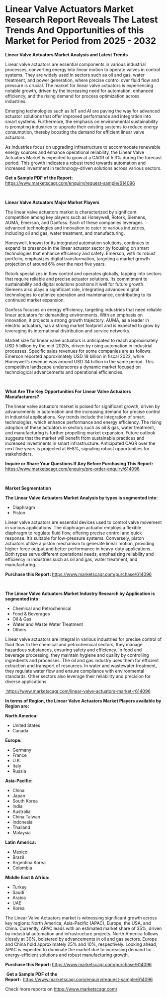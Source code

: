 <p><h1>Linear Valve Actuators Market Research Report Reveals The Latest Trends And Opportunities of this Market for Period from 2025 - 2032</h1></p><p><strong>Linear Valve Actuators Market Analysis and Latest Trends</strong></p>
<p><p>Linear valve actuators are essential components in various industrial processes, converting energy into linear motion to operate valves in control systems. They are widely used in sectors such as oil and gas, water treatment, and power generation, where precise control over fluid flow and pressure is crucial. The market for linear valve actuators is experiencing notable growth, driven by the increasing need for automation, enhanced efficiency, and the rising demand for process optimization across industries.</p><p>Emerging technologies such as IoT and AI are paving the way for advanced actuator solutions that offer improved performance and integration into smart systems. Furthermore, the emphasis on environmental sustainability is prompting industries to upgrade their existing systems to reduce energy consumption, thereby boosting the demand for efficient linear valve actuators. </p><p>As industries focus on upgrading infrastructure to accommodate renewable energy sources and enhance operational reliability, the Linear Valve Actuators Market is expected to grow at a CAGR of 5.3% during the forecast period. This growth indicates a robust trend towards automation and increased investment in technology-driven solutions across various sectors.</p></p>
<p><strong>Get a Sample PDF of the Report:&nbsp;</strong> <a href="https://www.marketscagr.com/enquiry/request-sample/614096?utm_campaign=2648&utm_medium=2&utm_source=Github&utm_content=ia&utm_term=24032025&utm_id=linear-valve-actuators">https://www.marketscagr.com/enquiry/request-sample/614096</a></p>
<p>&nbsp;</p>
<p><strong>Linear Valve Actuators Major Market Players</strong></p>
<p><p>The linear valve actuators market is characterized by significant competition among key players such as Honeywell, Rotork, Siemens, AUMA, Emerson, and Danfoss. Each of these companies leverages advanced technologies and innovation to cater to various industries, including oil and gas, water treatment, and manufacturing.</p><p>Honeywell, known for its integrated automation solutions, continues to expand its presence in the linear actuator sector by focusing on smart technologies that enhance efficiency and safety. Emerson, with its robust portfolio, emphasizes digital transformation, targeting a market growth projection of around 6% over the next five years.</p><p>Rotork specializes in flow control and operates globally, tapping into sectors that require reliable and precise actuator solutions. Its commitment to sustainability and digital solutions positions it well for future growth. Siemens also plays a significant role, integrating advanced digital technologies to optimize operation and maintenance, contributing to its continued market expansion.</p><p>Danfoss focuses on energy efficiency, targeting industries that need reliable linear actuators for demanding environments. With an emphasis on innovation, it projects a strong growth trajectory. AUMA, as a leader in electric actuators, has a strong market footprint and is expected to grow by leveraging its international distribution and service networks.</p><p>Market size for linear valve actuators is anticipated to reach approximately USD 5 billion by the mid-2020s, driven by rising automation in industrial processes. Specific sales revenues for some companies are as follows: Emerson reported approximately USD 18 billion in fiscal 2022, while Honeywell’s revenue was around USD 34 billion in the same period. This competitive landscape underscores a dynamic market focused on technological advancements and operational efficiencies.</p></p>
<p>&nbsp;</p>
<p><strong>What Are The Key Opportunities For Linear Valve Actuators Manufacturers?</strong></p>
<p><p>The linear valve actuators market is poised for significant growth, driven by advancements in automation and the increasing demand for precise control in industrial applications. Key trends include the integration of smart technologies, which enhance performance and energy efficiency. The rising adoption of these actuators in sectors such as oil & gas, water treatment, and manufacturing is further propelling market expansion. Future outlook suggests that the market will benefit from sustainable practices and increased investments in smart infrastructure. Anticipated CAGR over the next five years is projected at 6–8%, signaling robust opportunities for stakeholders.</p></p>
<p><strong>Inquire or Share Your Questions If Any Before Purchasing This Report:</strong> <a href="https://www.marketscagr.com/enquiry/pre-order-enquiry/614096?utm_campaign=2648&utm_medium=2&utm_source=Github&utm_content=ia&utm_term=24032025&utm_id=linear-valve-actuators">https://www.marketscagr.com/enquiry/pre-order-enquiry/614096</a></p>
<p>&nbsp;</p>
<p><strong>Market Segmentation</strong></p>
<p><strong>The Linear Valve Actuators Market Analysis by types is segmented into:</strong></p>
<p><ul><li>Diaphragm</li><li>Piston</li></ul></p>
<p><p>Linear valve actuators are essential devices used to control valve movement in various applications. The diaphragm actuator employs a flexible diaphragm to regulate fluid flow, offering precise control and quick response. It’s suitable for low-pressure systems. Conversely, piston actuators utilize a piston mechanism to generate linear motion, providing higher force output and better performance in heavy-duty applications. Both types serve different operational needs, emphasizing reliability and efficiency in industries such as oil and gas, water treatment, and manufacturing.</p></p>
<p><strong>Purchase this Report:&nbsp;</strong><a href="https://www.marketscagr.com/purchase/614096?utm_campaign=2648&utm_medium=2&utm_source=Github&utm_content=ia&utm_term=24032025&utm_id=linear-valve-actuators">https://www.marketscagr.com/purchase/614096</a></p>
<p>&nbsp;</p>
<p><strong>The Linear Valve Actuators Market Industry Research by Application is segmented into:</strong></p>
<p><ul><li>Chemical and Petrochemical</li><li>Food & Beverages</li><li>Oil & Gas</li><li>Water and Waste Water Treatment</li><li>Others</li></ul></p>
<p><p>Linear valve actuators are integral in various industries for precise control of fluid flow. In the chemical and petrochemical sectors, they manage hazardous substances, ensuring safety and efficiency. In food and beverage processing, they maintain hygiene and quality by controlling ingredients and processes. The oil and gas industry uses them for efficient extraction and transport of resources. In water and wastewater treatment, they regulate water flow and ensure compliance with environmental standards. Other sectors also leverage their reliability and precision for diverse applications.</p></p>
<p><a href="https://www.marketscagr.com/linear-valve-actuators-market-r614096?utm_campaign=2648&utm_medium=2&utm_source=Github&utm_content=ia&utm_term=24032025&utm_id=linear-valve-actuators">&nbsp;https://www.marketscagr.com/linear-valve-actuators-market-r614096</a></p>
<p><strong>In terms of Region, the Linear Valve Actuators Market Players available by Region are:</strong></p>
<p>
    <p> <strong> North America: </strong>
        <ul>
            <li>United States</li>
            <li>Canada</li>
        </ul>
        </p> 
    <p> <strong> Europe: </strong>
        <ul>
            <li>Germany</li>
            <li>France</li>
            <li>U.K.</li>
            <li>Italy</li>
            <li>Russia</li>
        </ul>
        </p> 
    <p> <strong> Asia-Pacific: </strong>
        <ul>
            <li>China</li>
            <li>Japan</li>
            <li>South Korea</li>
            <li>India</li>
            <li>Australia</li>
            <li>China Taiwan</li>
            <li>Indonesia</li>
            <li>Thailand</li>
            <li>Malaysia</li>
        </ul>
        </p> 
    <p> <strong> Latin America: </strong>
        <ul>
            <li>Mexico</li>
            <li>Brazil</li>
            <li>Argentina Korea</li>
            <li>Colombia</li>
        </ul>
        </p> 
    <p> <strong> Middle East & Africa: </strong>
        <ul>
            <li>Turkey</li>
            <li>Saudi</li>
            <li>Arabia</li>
            <li>UAE</li>
            <li>Korea</li>
        </ul>
    </p>
    </p>
<p><p>The Linear Valve Actuators market is witnessing significant growth across key regions: North America, Asia-Pacific (APAC), Europe, the USA, and China. Currently, APAC leads with an estimated market share of 35%, driven by industrial automation and infrastructure projects. North America follows closely at 30%, bolstered by advancements in oil and gas sectors. Europe and China hold approximately 25% and 10%, respectively. Looking ahead, APAC is expected to dominate the market due to increasing demand for energy-efficient solutions and robust manufacturing growth.</p></p>
<p><strong>Purchase this Report: </strong><a href="https://www.marketscagr.com/purchase/614096?utm_campaign=2648&utm_medium=2&utm_source=Github&utm_content=ia&utm_term=24032025&utm_id=linear-valve-actuators">https://www.marketscagr.com/purchase/614096</a></p>
<p>&nbsp;<strong>Get a Sample PDF of the Report:&nbsp;&nbsp;</strong><a href="https://www.marketscagr.com/enquiry/request-sample/614096?utm_campaign=2648&utm_medium=2&utm_source=Github&utm_content=ia&utm_term=24032025&utm_id=linear-valve-actuators">https://www.marketscagr.com/enquiry/request-sample/614096</a></p>
<p><strong></strong></p>
<p>Check more reports on <a href="https://www.marketscagr.com/?utm_campaign=2648&utm_medium=2&utm_source=Github&utm_content=ia&utm_term=24032025&utm_id=linear-valve-actuators">https://www.marketscagr.com/</a></p>